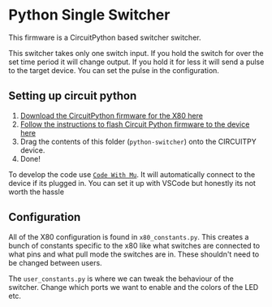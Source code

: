 # Python Single Switcher

This firmware is a CircuitPython based switcher switcher.

This switcher takes only one switch input. If you hold the switch for over the set time period it will change output. If you hold it for less it will send a pulse to the target device. You can set the pulse in the configuration.

## Setting up circuit python

1. [Download the CircuitPython firmware for the X80 here](https://circuitpython.org/board/itsybitsy_nrf52840_express)
2. [Follow the instructions to flash Circuit Python firmware to the device here](https://learn.adafruit.com/adafruit-itsybitsy-nrf52840-express/circuitpython)
3. Drag the contents of this folder (`python-switcher`) onto the CIRCUITPY device.
4. Done!

To develop the code use [`Code With Mu`](https://codewith.mu/). It will automatically connect to the device if its plugged in. You can set it up with VSCode but honestly its not worth the hassle

## Configuration

All of the X80 configuration is found in `x80_constants.py`. This creates a bunch of constants specific to the x80 like what switches are connected to what pins and what pull mode the switches are in. These shouldn't need to be changed between users.

The `user_constants.py` is where we can tweak the behaviour of the switcher. Change which ports we want to enable and the colors of the LED etc.
